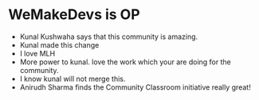 # WeMakeDevs is OP

- Kunal Kushwaha says that this community is amazing.
- Kunal made this change
- I love MLH
- More power to kunal. love the work which your are doing for the community.
- I know kunal will not merge this.
- Anirudh Sharma finds the Community Classroom initiative really great!
